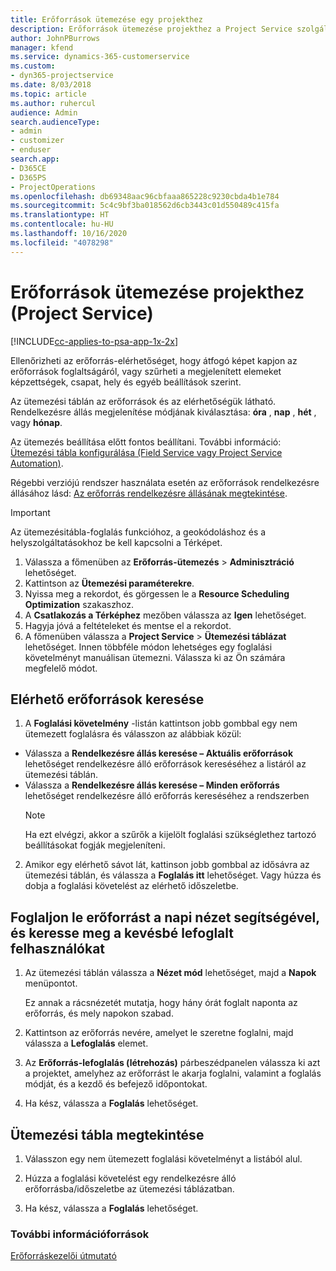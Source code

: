 ```yaml
---
title: Erőforrások ütemezése egy projekthez
description: Erőforrások ütemezése projekthez a Project Service szolgáltatásban
author: JohnPBurrows
manager: kfend
ms.service: dynamics-365-customerservice
ms.custom:
- dyn365-projectservice
ms.date: 8/03/2018
ms.topic: article
ms.author: ruhercul
audience: Admin
search.audienceType:
- admin
- customizer
- enduser
search.app:
- D365CE
- D365PS
- ProjectOperations
ms.openlocfilehash: db69348aac96cbfaaa865228c9230cbda4b1e784
ms.sourcegitcommit: 5c4c9bf3ba018562d6cb3443c01d550489c415fa
ms.translationtype: HT
ms.contentlocale: hu-HU
ms.lasthandoff: 10/16/2020
ms.locfileid: "4078298"
---
```

# <a name="schedule-resources-for-a-project-project-service"></a>Erőforrások ütemezése projekthez (Project Service)

[!INCLUDE[cc-applies-to-psa-app-1x-2x](../includes/cc-applies-to-psa-app-1x-2x.md)]

Ellenőrizheti az erőforrás-elérhetőséget, hogy átfogó képet kapjon az erőforrások foglaltságáról, vagy szűrheti a megjelenített elemeket képzettségek, csapat, hely és egyéb beállítások szerint.  
  
Az ütemezési táblán az erőforrások és az elérhetőségük látható. Rendelkezésre állás megjelenítése módjának kiválasztása: **óra** , **nap** , **hét** , vagy **hónap**.  
  
Az ütemezés beállítása előtt fontos beállítani. További információ: [Ütemezési tábla konfigurálása (Field Service vagy Project Service Automation)](https://docs.microsoft.com/dynamics365/field-service/configure-schedule-board).
  
Régebbi verziójú rendszer használata esetén az erőforrások rendelkezésre állásához lásd: [Az erőforrás rendelkezésre állásának megtekintése](../psa/view-resource-availability.md).  

> [!IMPORTANT]
>  Az ütemezésitábla-foglalás funkcióhoz, a geokódoláshoz és a helyszolgáltatásokhoz be kell kapcsolni a Térképet.  
> 
> 1. Válassza a főmenüben az **Erőforrás-ütemezés** > **Adminisztráció** lehetőséget.  
> 2. Kattintson az **Ütemezési paraméterekre**.  
> 3. Nyissa meg a rekordot, és görgessen le a **Resource Scheduling Optimization** szakaszhoz.  
> 4. A **Csatlakozás a Térképhez** mezőben válassza az **Igen** lehetőséget.  
> 5. Hagyja jóvá a feltételeket és mentse el a rekordot.  
> 6. A főmenüben válassza a **Project Service** > **Ütemezési táblázat** lehetőséget. Innen többféle módon lehetséges egy foglalási követelményt manuálisan ütemezni. Válassza ki az Ön számára megfelelő módot.
  
## <a name="find-available-resources"></a>Elérhető erőforrások keresése

1.  A **Foglalási követelmény** -listán kattintson jobb gombbal egy nem ütemezett foglalásra és válasszon az alábbiak közül:  
  
- Válassza a **Rendelkezésre állás keresése – Aktuális erőforrások** lehetőséget rendelkezésre álló erőforrások kereséséhez a listáról az ütemezési táblán.  
- Válassza a **Rendelkezésre állás keresése – Minden erőforrás** lehetőséget rendelkezésre álló erőforrás kereséséhez a rendszerben  
   > [!NOTE]
   >  Ha ezt elvégzi, akkor a szűrők a kijelölt foglalási szükséglethez tartozó beállításokat fogják megjeleníteni.  
  
2. Amikor egy elérhető sávot lát, kattinson jobb gombbal az idősávra az ütemezési táblán, és válassza a **Foglalás itt** lehetőséget. Vagy húzza és dobja a foglalási követelést az elérhető időszeletbe.  
  

## <a name="book-a-resource-using-the-daily-view-and-find-whos-under-booked"></a>Foglaljon le erőforrást a napi nézet segítségével, és keresse meg a kevésbé lefoglalt felhasználókat
  
1.  Az ütemezési táblán válassza a **Nézet mód** lehetőséget, majd a **Napok** menüpontot.  
  
    Ez annak a rácsnézetét mutatja, hogy hány órát foglalt naponta az erőforrás, és mely napokon szabad.  
  
2.  Kattintson az erőforrás nevére, amelyet le szeretne foglalni, majd válassza a **Lefoglalás** elemet.  
  
3.  Az **Erőforrás-lefoglalás (létrehozás)** párbeszédpanelen válassza ki azt a projektet, amelyhez az erőforrást le akarja foglalni, valamint a foglalás módját, és a kezdő és befejező időpontokat.  
  
4.  Ha kész, válassza a **Foglalás** lehetőséget.  
  
## <a name="view-to-the-schedule-board"></a>Ütemezési tábla megtekintése
  
1.  Válasszon egy nem ütemezett foglalási követelményt a listából alul.  
  
2.  Húzza a foglalási követelést egy rendelkezésre álló erőforrásba/időszeletbe az ütemezési táblázatban.  
  
3.  Ha kész, válassza a **Foglalás** lehetőséget.  
  
### <a name="additional-resources"></a>További információforrások  
 [Erőforráskezelői útmutató](../psa/resource-manager-guide.md)
